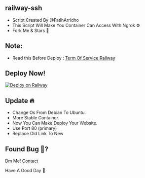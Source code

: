 ## railway-ssh

* Script Created By @FatihArridho
* This Script Will Make You Container Can Access With Ngrok ⚙️
* Fork Me & Stars 🤩 

## Note:
* Read this Before Deploy : [Term Of Service Railway](https://railway.app/legal/fair-use)

## Deploy Now!
[![Deploy on Railway](https://railway.app/button.svg)](https://railway.app/new/template/QV_3HO?referralCode=AWGaGe)

## Update 🔥
* Change Os From Debian To Ubuntu.
* More Stable Container.
* Now You Can Make Deploy Your Website.
* Use Port 80 (primary)
* Replace Old Link To New

## Found Bug 🐛?
Dm Me! [Contact](t.me/plexavor)

Have A Good Day 🌟

